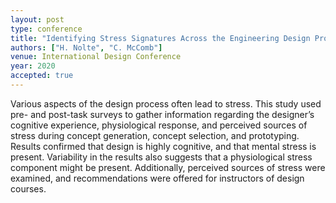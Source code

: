 ```yaml
---
layout: post
type: conference
title: "Identifying Stress Signatures Across the Engineering Design Process: Perceived Stress During Concept Generation, Concept Selection, and Prototyping"
authors: ["H. Nolte", "C. McComb"]
venue: International Design Conference
year: 2020
accepted: true
---
```

Various aspects of the design process often lead to stress. This study used pre- and post-task surveys to gather information regarding the designer’s cognitive experience, physiological response, and perceived sources of stress during concept generation, concept selection, and prototyping. Results confirmed that design is highly cognitive, and that mental stress is present. Variability in the results also suggests that a physiological stress component might be present. Additionally, perceived sources of stress were examined, and recommendations were offered for instructors of design courses.
